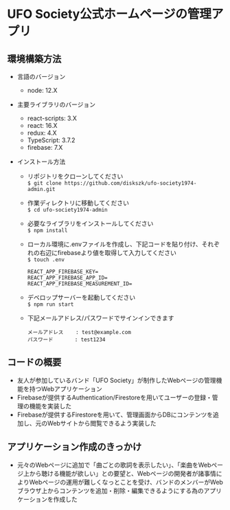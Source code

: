 # UFO Society公式ホームページの管理アプリ

## 環境構築方法
  - 言語のバージョン
    - node: 12.X
  - 主要ライブラリのバージョン
    - react-scripts: 3.X
    - react: 16.X
    - redux: 4.X
    - TypeScript: 3.7.2
    - firebase: 7.X

  - インストール方法
    - リポジトリをクローンしてください  
    `$ git clone https://github.com/diskszk/ufo-society1974-admin.git`  
    - 作業ディレクトリに移動してください  
    `$ cd ufo-society1974-admin`
    - 必要なライブラリをインストールしてください  
    `$ npm install`
    - ローカル環境に.envファイルを作成し、下記コードを貼り付け、それぞれの右辺にfirebaseより値を取得して入力してください  
    `$ touch .env`  
      ```
      REACT_APP_FIREBASE_KEY=
      REACT_APP_FIREBASE_APP_ID=
      REACT_APP_FIREBASE_MEASUREMENT_ID=
      ```
    - デベロップサーバーを起動してください  
    `$ npm run start`

    - 下記メールアドレス/パスワードでサインインできます
      ```
      メールアドレス    : test@example.com
      パスワード       : test1234
      ``` 

## コードの概要
  - 友人が参加しているバンド「UFO Society」が制作したWebページの管理機能を持つWebアプリケーション
  - Firebaseが提供するAuthentication/Firestoreを用いてユーザーの登録・管理の機能を実装した
  - Firebaseが提供するFirestoreを用いて、管理画面からDBにコンテンツを追加し、元のWebサイトから閲覧できるよう実装した

## アプリケーション作成のきっかけ
  - 元々のWebページに追加で「曲ごとの歌詞を表示したい」、「楽曲をWebページ上から聴ける機能が欲しい」との要望と、Webページの開発者が諸事情によりWebページの運用が難しくなっとことを受け、バンドのメンバーがWebブラウザ上からコンテンツを追加・削除・編集できるようにする為のアプリケーションを作成した
